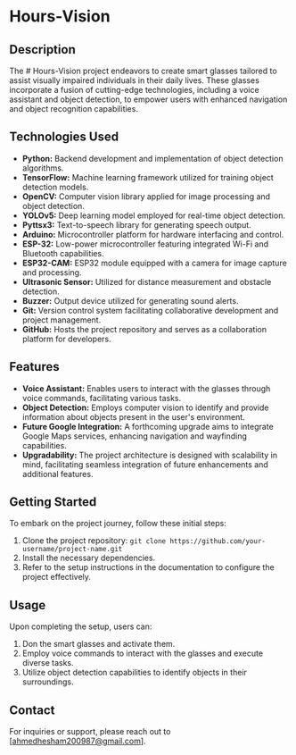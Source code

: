 # Hours-Vision

## Description

The # Hours-Vision project endeavors to create smart glasses tailored to assist visually impaired individuals in their daily lives. These glasses incorporate a fusion of cutting-edge technologies, including a voice assistant and object detection, to empower users with enhanced navigation and object recognition capabilities.

## Technologies Used

- **Python:** Backend development and implementation of object detection algorithms.
- **TensorFlow:** Machine learning framework utilized for training object detection models.
- **OpenCV:** Computer vision library applied for image processing and object detection.
- **YOLOv5:** Deep learning model employed for real-time object detection.
- **Pyttsx3:** Text-to-speech library for generating speech output.
- **Arduino:** Microcontroller platform for hardware interfacing and control.
- **ESP-32:** Low-power microcontroller featuring integrated Wi-Fi and Bluetooth capabilities.
- **ESP32-CAM:** ESP32 module equipped with a camera for image capture and processing.
- **Ultrasonic Sensor:** Utilized for distance measurement and obstacle detection.
- **Buzzer:** Output device utilized for generating sound alerts.
- **Git:** Version control system facilitating collaborative development and project management.
- **GitHub:** Hosts the project repository and serves as a collaboration platform for developers.

## Features

- **Voice Assistant:** Enables users to interact with the glasses through voice commands, facilitating various tasks.
- **Object Detection:** Employs computer vision to identify and provide information about objects present in the user's environment.
- **Future Google Integration:** A forthcoming upgrade aims to integrate Google Maps services, enhancing navigation and wayfinding capabilities.
- **Upgradability:** The project architecture is designed with scalability in mind, facilitating seamless integration of future enhancements and additional features.

## Getting Started

To embark on the project journey, follow these initial steps:

1. Clone the project repository: `git clone https://github.com/your-username/project-name.git`
2. Install the necessary dependencies.
3. Refer to the setup instructions in the documentation to configure the project effectively.

## Usage

Upon completing the setup, users can:

1. Don the smart glasses and activate them.
2. Employ voice commands to interact with the glasses and execute diverse tasks.
3. Utilize object detection capabilities to identify objects in their surroundings.
   
## Contact

For inquiries or support, please reach out to [ahmedhesham200987@gmail.com].
